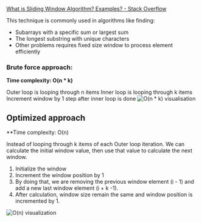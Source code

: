 [What is Sliding Window Algorithm? Examples? - Stack Overflow](https://stackoverflow.com/questions/8269916/what-is-sliding-window-algorithm-examples)

This technique is commonly used in algorithms like finding:
- Subarrays with a specific sum or largest sum
- The longest substring with unique characters
- Other problems requires fixed size window to process element efficiently

### Brute force approach:
**Time complexity: O(n * k)**

Outer loop is looping through n items
Inner loop is looping through k items
Increment window by 1 step after inner loop is done
![O(n * k) visualisation](https://i.sstatic.net/2Dneo.png)

## Optimized approach
**Time complexity: O(n)

Instead of looping through k items of each Outer loop iteration.
We can calculate the initial window value, then use that value to calculate the next window.

1. Initialize the window
2. Increment the window position by 1
3. By doing that, we are removing the previous window element (i - 1) and add a new last window element (i + k -1).
4. After calculation, window size remain the same and window position is incremented by 1.

![O(n) visualization](https://i.sstatic.net/zsGl7.png)